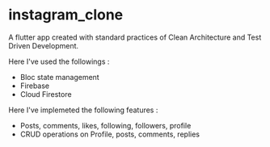 # instagram_clone

A flutter app created with standard practices of Clean Architecture and Test Driven Development.

Here I've used the followings :
- Bloc state management
- Firebase
- Cloud Firestore

Here I've implemeted the following features :
- Posts, comments, likes, following, followers, profile
- CRUD operations on Profile, posts, comments, replies


